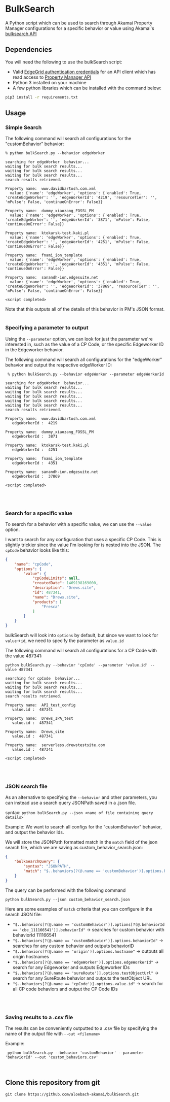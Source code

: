 
# BulkSearch

A Python script which can be used to search through Akamai Property Manager configurations for a specific behavior or value using Akamai's [bulksearch API](https://techdocs.akamai.com/property-mgr/reference/post-bulk-search)
<br/>

## Dependencies
You will need the following to use the bulkSearch script:
* Valid [EdgeGrid authentication credentials](https://techdocs.akamai.com/developer/docs/edgegrid) for an API client which has read access to [Property Manager API](https://techdocs.akamai.com/property-mgr/reference/api) 
* Python 3 installed on your machine
* A few python libraries which can be installed with the command below:
```bash
pip3 install -r requirements.txt
```

## Usage
### Simple Search 
The following command will search all configurations for the "customBehavior" behavior:
```
% python bulkSearch.py --behavior edgeWorker 

searching for edgeWorker  behavior...
waiting for bulk search results...
waiting for bulk search results...
waiting for bulk search results...
search results retrieved.

Property name:  www.davidbartosh.com.xml
  value: {'name': 'edgeWorker', 'options': {'enabled': True, 'createEdgeWorker': '', 'edgeWorkerId': '4219', 'resourceTier': '', 'mPulse': False, 'continueOnError': False}}

Property name:  dummy_xiaozang_FOSSL_PM
  value: {'name': 'edgeWorker', 'options': {'enabled': True, 'createEdgeWorker': '', 'edgeWorkerId': '3871', 'mPulse': False, 'continueOnError': False}}

Property name:  ktokarsk-test.kaki.pl
  value: {'name': 'edgeWorker', 'options': {'enabled': True, 'createEdgeWorker': '', 'edgeWorkerId': '4251', 'mPulse': False, 'continueOnError': False}}

Property name:  fnami_ion_template
  value: {'name': 'edgeWorker', 'options': {'enabled': True, 'createEdgeWorker': '', 'edgeWorkerId': '4351', 'mPulse': False, 'continueOnError': False}}

Property name:  sanandh-ion.edgesuite.net
  value: {'name': 'edgeWorker', 'options': {'enabled': True, 'createEdgeWorker': '', 'edgeWorkerId': '37869', 'resourceTier': '', 'mPulse': False, 'continueOnError': False}}
  
<script completed>
```

Note that this outputs all of the details of this behavior in PM's JSON format.
<br/>
<br/>

### Specifying a parameter to output
Using the `--parameter` option, we can look for just the parameter we're interested in, such as the value of a CP Code, or the specific Edgeworker ID in the Edgeworker behavior.

The following command will search all configurations for the "edgeWorker" behavior and output the respective edgeWorker ID:
```
 % python bulkSearch.py --behavior edgeWorker --parameter edgeWorkerId

searching for edgeWorker  behavior...
waiting for bulk search results...
waiting for bulk search results...
waiting for bulk search results...
waiting for bulk search results...
waiting for bulk search results...
search results retrieved.

Property name:  www.davidbartosh.com.xml
   edgeWorkerId :  4219

Property name:  dummy_xiaozang_FOSSL_PM
   edgeWorkerId :  3871

Property name:  ktokarsk-test.kaki.pl
   edgeWorkerId :  4251

Property name:  fnami_ion_template
   edgeWorkerId :  4351

Property name:  sanandh-ion.edgesuite.net
   edgeWorkerId :  37869

<script completed>
```
<br/>
<br/>


### Search for a specific value
To search for a behavior with a specific value, we can use the `--value` option. 

I want to search for any configuration that uses a specific CP Code. This is slightly trickier since the value I'm looking for is nested into the JSON. The `cpCode` behavior looks like this:

```json
{
	"name": "cpCode",
	"options": {
		"value": {
			"cpCodeLimits": null,
			"createdDate": 1469198169000,
			"description": "Drews.site",
			"id": 487341,
			"name": "Drews.site",
			"products": [
				"Fresca"
			]
		}
	}
}
```

bulkSearch will look into `options` by default, but since we want to look for `value`->`id`, we need to specify the parameter as `value.id` 

The following command will search all configurations for a CP Code with the value 487341:
```
python bulkSearch.py --behavior 'cpCode' --parameter 'value.id' --value 487341

searching for cpCode  behavior...
waiting for bulk search results...
waiting for bulk search results...
waiting for bulk search results...
search results retrieved.

Property name:  API_test_config
   value.id :  487341

Property name:  Drews_IPA_test
   value.id :  487341

Property name:  Drews_site
   value.id :  487341

Property name:  serverless.drewstestsite.com
   value.id :  487341

<script completed>
```
<br/>
<br/>


### JSON search file
As an alternative to specifying the `--behavior` and other parameters, you can instead use a search query JSONPath saved in a .json file.

syntax: `python bulkSearch.py --json <name of file containing query details>`

Example:
We want to search all configs for the "customBehavior" behavior, and output the behavior Ids.

We will store the JSONPath formatted match in the `match` field of the json search file, which we are saving as custom_behavior_search.json:
```json
{
	"bulkSearchQuery": {
		"syntax": "JSONPATH",
		"match": "$..behaviors[?(@.name == 'customBehavior')].options.behaviorId"
	}
}
```

The query can be performed with the following command
```
python bulkSearch.py --json custom_behavior_search.json   
```

Here are some examples of `match` criteria that you can configure in the search JSON file:
* `"$..behaviors[?(@.name == 'customBehavior')].options[?(@.behaviorId == 'cbe_111166541')].behaviorId"`	-> searches for custom behavior with behaviorId 111166541
* `"$..behaviors[?(@.name == 'customBehavior')].options.behaviorId"`	-> searches for any custom behavior and outputs behaviorID
* `"$..behaviors[?(@.name == 'origin')].options.hostname"`	-> outputs all origin hostnames
* `"$..behaviors[?(@.name == 'edgeWorker')].options.edgeWorkerId"`	-> search for any Edgeworker and outputs Edgeworker IDs
* `"$..behaviors[?(@.name == 'sureRoute')].options.testObjectUrl"`	-> search for any SureRoute behavior and outputs the testObject URL
* `"$..behaviors[?(@.name == 'cpCode')].options.value.id"`	-> search for all CP code behaviors and output the CP Code IDs
<br/>
<br/>


### Saving results to a .csv file 

The results can be conveniently outputted to a .csv file by specifying the name of the output file with `--out <filename>`

Example:
```
 python bulkSearch.py --behavior 'customBehavior' --parameter 'behaviorId' --out 'custom_behaviors.csv'
```
<br/>


## Clone this repository from git
```
git clone https://github.com/aloebach-akamai/bulkSearch.git
```
